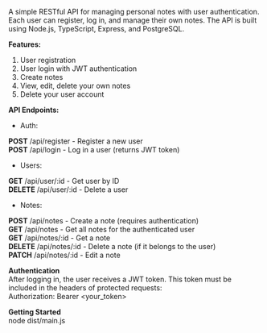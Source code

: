 A simple RESTful API for managing personal notes with user authentication. Each user can register, log in, and manage their own notes. The API is built using Node.js, TypeScript, Express, and PostgreSQL.

**Features:**  
1. User registration
2. User login with JWT authentication
3. Create notes
4. View, edit, delete your own notes
5. Delete your user account

**API Endpoints:**   
- Auth:

**POST** /api/register - Register a new user  
**POST** /api/login - Log in a user (returns JWT token)  

- Users:

**GET** /api/user/:id - Get user by ID  
**DELETE** /api/user/:id - Delete a user  

- Notes:

**POST** /api/notes - Create a note (requires authentication)  
**GET** /api/notes - Get all notes for the authenticated user  
**GET** /api/notes/:id - Get a note   
**DELETE** /api/notes/:id - Delete a note (if it belongs to the user)  
**PATCH** /api/notes/:id - Edit a note  

**Authentication**  
After logging in, the user receives a JWT token. This token must be included in the headers of protected requests:  
Authorization: Bearer <your_token>

**Getting Started**  
node dist/main.js
